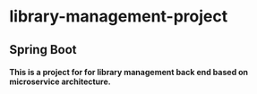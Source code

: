 # library-management-project
## Spring Boot
#### This is a project for for library management back end based on microservice architecture.
